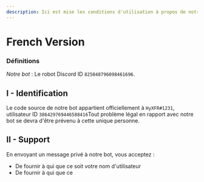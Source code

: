 ```yaml
---
description: Ici est mise les conditions d'utilisation à propos de notre bot HyXFR AR Tool
---
```


# French Version

### Définitions

_Notre bot_ : Le robot Discord ID `825048796098461696`.

## I - Identification

Le code source de notre bot appartient officiellement à `HyXFR#1231`, utilisateur ID `386429769446588416`Tout problème légal en rapport avec notre bot se devra d'être prévenu à cette unique personne.

## II - Support

En envoyant un message privé à notre bot, vous acceptez :

* De fournir à qui que ce soit votre nom d'utilisateur
* De fournir à qui que ce 

